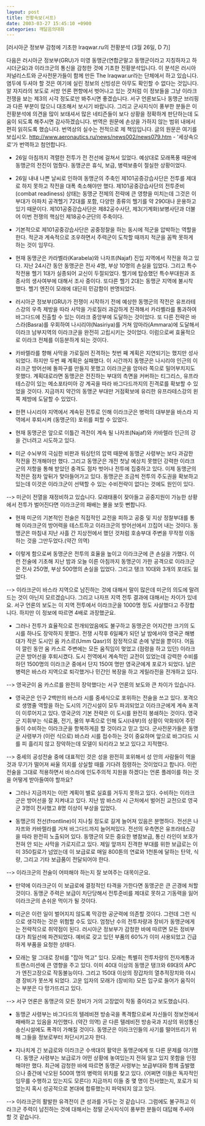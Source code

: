 ```yaml
---
layout: post
title: 전황속보(서프)
date: 2003-03-27 15:45:10 +0900
categories: 깨달음의대화
---
```

[러시아군 정보부 감청에 기초한 Iraqwar.ru의 전황분석 (3월 26일, D 7)]
  

  
다음은 러시아군 정보부(GRU)가 미영 동맹군(연합군말고 동맹군이라고 지칭하자고 하시더군요)과 이라크군의 통신을 감청한 것에 기초한 전황분석입니다. 이 분석은 러시아 저널리스트와 군사전문가들이 함께 만든 The Iraqwar.ur라는 단체에서 하고 있습니다. 염두에 두셔야 할 것은 여기에 실린 정보의 신빙성은 아무도 확인할 수 없다는 것입니다. 알 자지라의 보도로 서방 언론 편향에서 벗어나고 있는 것처럼 이 정보들을 그냥 이라크전쟁을 보는 제3의 시각 정도로만 봐주시면 좋겠습니다. 서구 언론보도나 동맹군 브리핑과 다른 부분이 많으니 대조해서 보시기 바랍니다. 그리고 군사지식이 풍부한 분들은 이 전황분석에 의견을 많이 보태셔서 많은 네티즌들이 보다 상황을 정확하게 판단하는데 도움이 되도록 해주시면 감사하겠습니다. 번역은 원문에 손상을 가하지 않는 범위 내에서 편히 읽히도록 했습니다. 번역상의 실수는 전적으로 제 책임입니다. 글의 원문은 여기를 보십시오. http://www.aeronautics.ru/news/news002/news079.htm - '세상속으로'가 번역하고 첨언합니다.
  

  
* 26일 아침까지 격렬한 전투가 전 전선에 걸쳐서 있었다. 예상대로 모래폭풍 때문에 동맹군의 전진이 멈췄다. 동맹군은 휴식, 보급, 병력보충이 절실한 상황이었다.
  

  
* 26일 내내 나쁜 날씨로 인하여 동맹군의 주축인 제101공중강습사단은 전투를 제대로 하지 못하고 작전을 대폭 축소해야만 했다. 제101공중강습사단의 전투준비(combat readiness) 상태는 동맹군 전체의 전략에 큰 영향을 미치는데 그것은 이 부대가 아파치 공격헬기 72대를 포함, 다양한 종류의 헬기를 약 290대나 운용하고 있기 때문이다. 제101공중강습사단은 제82공수사단, 제3(기계화)보병사단과 더불어 이번 전쟁의 핵심인 제18공수군단의 주축이다.
  

  
* 기본적으로 제101공중강습사단은 공중정찰을 하는 동시에 적군을 압박하는 역할을 한다. 적군과 계속적으로 조우하면서 주력군이 도착할 때까지 적군을 꼼짝 못하게 하는 것이 임무다.
  

  
* 현재 동맹군은 카라벨라(Karabela)와 나자프(Najaf) 진입 지역에서 작전을 하고 있다. 지난 24시간 동안 동맹군은 전사 4명, 부상 10명의 손실을 입었다. 그리고 특수작전용 헬기 1대가 실종되어 교신이 두절되었다. 헬기에 탑승했던 특수부대원과 조종사의 생사여부에 대해서 조사 중이다. 또다른 헬기 2대는 동맹군 지역에 불시착 했다. 헬기 엔진이 모래에 대단히 민감함이 판명되었다.
  

  
* 러시아군 정보부(GRU)가 전쟁이 시작하기 전에 예상한 동맹군의 작전은 유프라테스강의 우측 제방을 따라 사막을 가로질러 과감하게 진격해서 카라벨라를 통과하여 바그다드에 진출할 수 있는 이라크 중앙부에 도달하는 것이었다. 또 다른 전략은 바스라(Basra)를 우회하여 나시리야(Nasiriya)를 거쳐 암마라(Ammara)에 도달해서 이라크 남부지역의 이라크군을 완전히 고립시키는 것이었다. 이럼으로써 효율적으로 이라크 전체를 이등분하게 되는 것이다.
  

  
* 카바렐라를 향해 사막을 가로질러 진격하는 첫번 째 계획은 지연되기는 했지만 성사되었다. 하지만 두번 째 계획은 실패했다. 이 시간까지 동맹군은 나시리야 인근의 이라크군 방어선에 돌파구를 만들지 못했고 이라크군을 암마라 쪽으로 밀어부치지도 못했다. 계획대로라면 동맹군은 전진하는 부대의 측면을 커버하는 티그리스, 유프라테스강이 있는 메소포타미아 강 계곡을 따라 바그다드까지의 진격로를 확보할 수 있었을 것이다. 지금까지 약간의 동맹군 부대만 거점확보에 유리한 유프라테스강의 왼쪽 제방에 도달할 수 있었다.
  

  
* 한편 나시리야 지역에서 계속된 전투로 인해 이라크군은 병력의 대부분을 바스라 지역에서 후퇴시켜 (동맹군의) 포위를 피할 수 있었다.
  

  
* 현재 동맹군은 앞으로 이틀간 격전이 계속 될 나자프(Najaf)와 카바렐라 인근의 강을 건너려고 시도하고 있다.
  

  
* 미군 수뇌부의 극심한 비판과 워싱턴의 압력 때문에 동맹군 사령부는 보다 과감한 작전을 전개해야만 했다. 그리고 동맹군은 개전 첫날 예상치 못했던 강력한 이라크군의 저항을 통해 받았던 충격도 점차 벗어나 전투에 집중하고 있다. 이제 동맹군의 작전은 점차 앞뒤가 맞아들어가고 있다. 동맹군은 조금씩 전투의 주도권을 확보하고 있는데 이것은 이라크군이 선택할 수 있는 수비전략이 없다는 것에도 원인이 있다.
  
--> 미군이 전열을 재정비하고 있습니다. 모래태풍이 잦아들고 공중지원이 가능한 상황에서 전투가 벌어진다면 이라크군의 패배는 불을 보듯 뻔합니다.
  

  
* 현재 미군의 기본적인 전술은 직접적인 교전을 피하고 공중 및 지상 정찰부대를 통해 이라크군의 방어력을 테스트하고 이라크군의 방어선에서 끄집어 내는 것이다. 동맹군은 마침내 지난 사흘 간 지상전에서 했던 것처럼 호송부대 주변을 무작정 이동하는 것을 그만두었다.(약간 의역)
  

  
* 이렇게 함으로써 동맹군은 전투의 효율을 높이고 이라크군에 큰 손실을 가했다. 이런 전술에 기초해 지난 밤과 오늘 이른 아침까지 동맹군이 가한 공격으로 이라크군은 전사 250명, 부상 500명의 손실을 입었다. 그리고 탱크 10대와 3개의 포대도 잃었다.
  
--> 이라크군이 바스라 지역으로 남진하는 것에 대해서 말이 많은데 미군의 의도에 말려드는 것이 아닌지 모르겠습니다. 그리고 나자프 지역 전투 결과에 대해서는 차이가 있네요. 서구 언론의 보도는 이 지역 전투에서 이라크군을 1000명 정도 사살했다고 주장합니다. 하지만 이 정보에 따르면 4배로 과장했군요.
  

  
* 그러나 전투가 효율적으로 전개되었음에도 불구하고 동맹군은 어지간한 크기의 도시를 하나도 장악하지 못했다. 전쟁 시작후 6일째가 되던 날 밤에서야 영국군 해병대가 작은 도시인 움 카스르(Umm Qasr)의 잠정적으로 손에 넣었을 뿐이다. 어둠이 깔린 동안 움 카스르 주변에는 모든 움직임이 멎었고 (점령을 하고 있던) 이라크군은 방어선을 후퇴시켰다. 도시 전역에서 계속적인 교전이 있었는데 강력한 수비를 하던 1500명의 이라크군 중에서 단지 150여 명만 영국군에게 포로가 되었다. 남은 병력은 바스라 지역으로 퇴각했거나 민간인 복장을 하고 게릴라전을 전개하고 있다.
  
--> 영국군이 움 카스르를 완전히 장악했다는 서구 언론의 보도와 큰 차이가 있습니다.
  

  
* 영국군은 인구 2백만의 바스라 시를 중세식으로 포위하는 전술을 쓰고 있다. 포격으로 생명줄 역할을 하는 도시의 기간시설이 모두 파괴되었고 이라크군에게 계속 포격이 이루어지고 있다. 영국군의 기본 전략은 이 도시를 완전히 봉쇄하는 것이다. 영국군 지휘부는 식료품, 전기, 물의 부족으로 인해 도시(내부)의 상황이 악화되어 주민들이 수비하는 이라크군을 항복하게끔 할 것이라고 믿고 있다. 군사전문가들은 동맹군 사령부가 (이런 식으로) 바스라 시를 접수하는 것이 중요하며 앞으로 바그다드 시를 피 흘리지 않고 장악하는데 모델이 되리라고 보고 있다고 지적했다.
  
--> 중세의 공성전술 중에 대표적인 것은 성을 완전히 포위해서 성 안의 사람들이 먹을 것과 무기가 떨어져 싸울 의지를 상실할 때를 기다려 점령하는 것이었다고 합니다. 이런 전술을 그대로 적용하면서 바스라에 인도주의적 지원을 하겠다는 언론 플레이를 하는 것을 어떻게 받아들여야 할까요?
  

  
* 그러나 지금까지는 이런 계획이 별로 실효를 거두지 못하고 있다. 수비하는 이라크군은 방어선을 잘 지켜내고 있다. 지난 밤 바스라 시 근처에서 벌어진 교전으로 영국군 3명이 전사했고 8명 이상이 부상을 입었다.
  

  
* 동맹군의 전선(frontline)이 지나칠 정도로 길게 늘어져 있음은 분명하다. 전선은 나자프와 카바렐라를 거쳐 바그다드까지 늘어져있다. 전선의 우측면은 유프라테스강을 따라 완전히 노출되어 있다. 동맹군의 모든 중요한 병참보급, 통신 라인이 보호가 전혀 안 되는 사막을 가로지르고 있다. 제일 앞까지 진격한 부대를 위한 보급로는 이미 350킬로가 넘었는데 이 보급로로 매일 800톤의 연료와 1천톤에 달하는 탄약, 식량, 그리고 기타 보급품이 전달되어야 한다.
  
--> 이라크군의 전술이 어떠해야 하는지 잘 보여주는 대목이군요.
  

  
* 만약에 이라크군이 이 보급로에 결정적인 타격을 가한다면 동맹군은 큰 곤경에 처할 것이다. 동맹군 주력은 보급이 차단당해서 전투준비를 제대로 못하고 기동력을 잃어 이라크군의 손쉬운 먹이가 될 것이다.
  

  
* 미군은 이런 일이 벌어지지 않도록 막강한 공군력에 의존할 것이다. 그런데 그런 식으로 생각하는 것은 위험할 수도 있다. 엄청난 수의 전투차량과 장비가 동맹군에게는 전략적으로 취약점이 된다. 러시아군 정보부가 감청한 바에 따르면 모든 정비부대가 최일선에 파견되었다. 예비로 갖고 있던 부품의 60%가 이미 사용되었고 긴급하게 부품을 요청한 상태다.
  

  
* 모래는 말 그대로 장비를 "잡아 먹고" 있다. 모래는 특별히 전투차량의 전자계통과 트랜스미션에 큰 영향을 주고 있다. 이미 40대 이상의 동맹군 탱크와 69대의 APC가 엔진고장으로 작동불능이다. 그리고 150대 이상의 장갑차의 열추적장치와 야시경 장비가 못쓰게 되었다. 고운 입자의 모래가 (장비의) 모든 입구로 들어가 움직이는 부분은 다 망가뜨리고 있다.
  
--> 서구 언론은 동맹군의 모든 장비가 거의 고장없이 작동 중이라고 보도했습니다.
  

  
* 동맹군 사령부는 바그다드의 텔레비젼 방송국을 폭격함으로써 자신들이 정보전에서 패배하고 있음을 자인했다. (약간 의역) 곧 다른 텔레비전 방송국과 지상의 위성통신 송신시설에도 폭격이 가해질 것이다. 동맹군은 이라크인들의 사기를 떨어뜨리기 위해 그들을 정보로부터 차단시키고자 한다.
  

  
* 지나치게 긴 보급로와 이라크군 수색대의 활약은 동맹군에게 또 다른 문제를 야기했다. 동맹군 사령부는 보급로가 어떤 상황에 놓여있는지 전혀 알고 있지 못함을 인정해야만 했다. 최근에 감청한 바에 따르면 동맹군 사령부는 보급부대와 함께 출발했으나 중간에 낙오된 500여 명의 병력의 위치를 찾고 있다. (어쩌면 이들은 독자적인 임무를 수행하고 있는지도 모른다) 지금까지 이들 중 몇 명이 전사했는지, 포로가 되었는지 혹시 성공적으로 본대에 합류했는지 파악되지 않고 있다.
  
--> 이라크군의 활발한 유격전이 큰 성과를 거두는 것 같습니다. 그럼에도 불구하고 이라크군 주력이 남진하는 것에 대해서는 정말 군사지식이 풍부한 분들이 대답해 주셔야 할 것 같습니다.